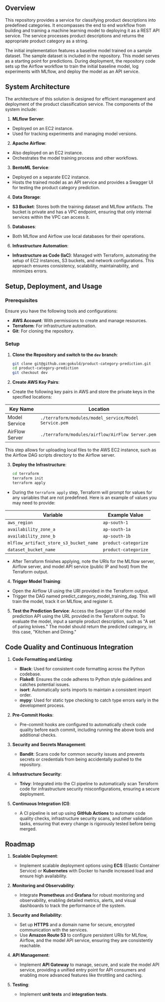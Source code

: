 ## Overview

This repository provides a service for classifying product
descriptions into predefined categories. It encompasses the end to end
workflow from building and training a machine learning model to
deploying it as a REST API service. The service processes product
descriptions and returns the appropriate product category as a string.

The initial implementation features a baseline model trained on a
sample dataset. The sample dataset is included in the repository. This
model serves as a starting point for predictions. During deployment,
the repository code sets up the Airflow workflow to train the initial
baseline model, log experiments with MLflow, and deploy the model as
an API service.


## System Architecture

The architecture of this solution is designed for efficient management
and deployment of the product classification service. The components
of the system include:

1. **MLflow Server**:
- Deployed on an EC2 instance.
- Used for tracking experiments and managing model versions.

2. **Apache Airflow**:
- Also deployed on an EC2 instance.
- Orchestrates the model training process and other workflows.

3. **BentoML Service**:
- Deployed on a separate EC2 instance.
- Hosts the trained model as an API service and provides a Swagger UI
  for testing the product category prediction.

4. **Data Storage**:
- **S3 Bucket**: Stores both the training dataset and MLflow
  artifacts. The bucket is private and has a VPC endpoint, ensuring
  that only internal services within the VPC can access it.

5. **Databases**:
- Both MLflow and Airflow use local databases for their operations.

6. **Infrastructure Automation**:
- **Infrastructure as Code (IaC)**: Managed with Terraform, automating
  the setup of EC2 instances, S3 buckets, and network
  configurations. This approach ensures consistency, scalability,
  maintainability, and minimizes errors.


## Setup, Deployment, and Usage

### Prerequisites

Ensure you have the following tools and configurations:

- **AWS Account**: With permissions to create and manage resources.
- **Terraform**: For infrastructure automation.
- **Git**: For cloning the repository.

### Setup

1. **Clone the Repository and switch to the `dev` branch**:
   ```sh
   git clone git@github.com:gokuld/product-category-prediction.git
   cd product-category-prediction
   git checkout dev
   ```
2. **Create AWS Key Pairs**:

- Create the following key pairs in AWS and store the private keys in
  the specified locations:

| Key Name       | Location                                              |
|----------------|-------------------------------------------------------|
| Model Service  | `./terraform/modules/model_service/Model Service.pem` |
| AirFlow Server | `./terraform/modules/airflow/AirFlow Server.pem`      |

This step allows for uploading local files to the AWS EC2 instance,
such as the Airflow DAG scripts directory to the Airflow server.

3. **Deploy the Infrastructure**:
   ```sh
   cd terraform
   terraform init
   terraform apply
   ```
- During the `terraform apply` step, Terraform will prompt for values
  for any variables that are not predefined. Here is an example of
  values you may need to provide:

| Variable                               | Example Value        |
|----------------------------------------|----------------------|
| `aws_region`                           | `ap-south-1`         |
| `availability_zone_a`                  | `ap-south-1a`        |
| `availability_zone_b`                  | `ap-south-1b`        |
| `mlflow_artifact_store_s3_bucket_name` | `product-categorize` |
| `dataset_bucket_name`                  | `product-categorize` |

- After Terraform finishes applying, note the URIs for the MLflow
server, Airflow server, and model API service (public IP and host)
from the Terraform output.

4. **Trigger Model Training**:
- Open the Airflow UI using the URI provided in the Terraform output.
- Trigger the DAG named predict_category_model_training_dag. This will
  train the model, track it on MLflow, and register it.

5. **Test the Prediction Service**:
Access the Swagger UI of the model prediction API using the URL
provided in the Terraform output. To evaluate the model, input a
sample product description, such as "A set of paring knives." The
model should return the predicted category, in this case, "Kitchen and
Dining."


## Code Quality and Continuous Integration

1. **Code Formatting and Linting**:
   - **Black**: Used for consistent code formatting across the Python
     codebase.
   - **Flake8**: Ensures the code adheres to Python style guidelines
     and catches potential issues.
   - **isort**: Automatically sorts imports to maintain a consistent
     import order.
   - **mypy**: Used for static type checking to catch type errors
     early in the development process.

2. **Pre-Commit Hooks**:
   - Pre-commit hooks are configured to automatically check code
     quality before each commit, including running the above tools and
     additional checks.

3. **Security and Secrets Management**:
   - **Bandit**: Scans code for common security issues and prevents
     secrets or credentials from being accidentally pushed to the
     repository.

4. **Infrastructure Security**:
   - **Trivy**: Integrated into the CI pipeline to automatically scan
     Terraform code for infrastructure security misconfigurations,
     ensuring a secure deployment.

5. **Continuous Integration (CI)**:
   - A CI pipeline is set up using **GitHub Actions** to automate code
     quality checks, infrastructure security scans, and other
     validation tasks, ensuring that every change is rigorously tested
     before being merged.


## Roadmap

1. **Scalable Deployment**:
   - Implement scalable deployment options using **ECS** (Elastic
     Container Service) or **Kubernetes** with Docker to handle
     increased load and ensure high availability.

2. **Monitoring and Observability**:
   - Integrate **Prometheus** and **Grafana** for robust monitoring
     and observability, enabling detailed metrics, alerts, and visual
     dashboards to track the performance of the system.

3. **Security and Reliability**:
   - Set up **HTTPS** and a domain name for secure, encrypted
     communication with the services.
   - Use **Amazon Route 53** to configure persistent URIs for MLflow,
     Airflow, and the model API service, ensuring they are
     consistently reachable.

4. **API Management**:
   - Implement **API Gateway** to manage, secure, and scale the model
     API service, providing a unified entry point for API consumers
     and enabling more advanced features like throttling and caching.

5. **Testing**:
   - Implement **unit tests** and **integration tests**.
